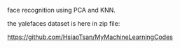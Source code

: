 face recognition using PCA and KNN.

the yalefaces dataset is here in zip file: 

https://github.com/HsiaoTsan/MyMachineLearningCodes
